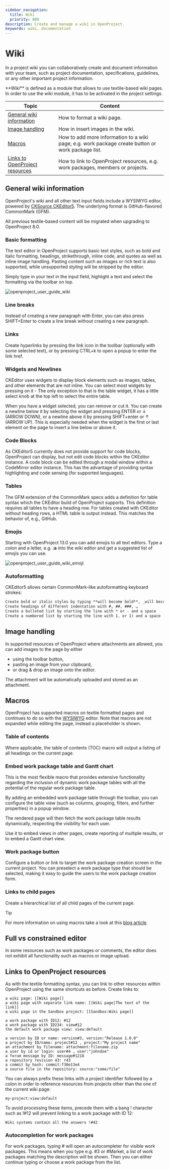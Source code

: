 ```yaml
---
sidebar_navigation:
  title: Wiki
  priority: 800
description: Create and manage a wiki in OpenProject.
keywords: wiki, documentation
---
```


# Wiki

In a project wiki you can collaboratively create and document information with your team, such as project documentation, specifications, guidelines, or any other important project information.

<div class="glossary">
**Wiki** is defined as a module that allows to use textile-based wiki pages. In order to use the wiki module, it has to be activated in the project settings.
</div>

| Topic                                                        | Content                                                      |
| ------------------------------------------------------------ | ------------------------------------------------------------ |
| [General wiki information](#general-wiki-information)        | How to format a wiki page.                                   |
| [Image handling](#image-handling)                            | How in insert images in the wiki.                            |
| [Macros](#macros)                                            | How to add more information to a wiki page, e.g. work package create button or work package list. |
| [Links to OpenProject resources](#links-to-openproject-resources) | How to link to OpenProject resources, e.g. work packages, members or projects. |

## General wiki information

OpenProject's wiki and all other text input fields include a WYSIWYG editor, powered by [CKSource CKEditor5](https://ckeditor.com/ckeditor-5/). The underlying format is GitHub-flavored CommonMark (GFM).

All previous textile-based content will be migrated when upgrading to OpenProject 8.0.

### Basic formatting

The text editor in OpenProject supports basic text styles, such as bold and italic formatting, headings, strikethrough, inline code, and quotes as well as inline image handling. Pasting content such as images or rich text is also supported, while unsupported styling will be stripped by the editor.

Simply type in your text in the input field, highlight a text and select the formatting via the toolbar on top.

![openproject_user_guide_wiki](openproject_user_guide_wiki.png)

### Line breaks

Instead of creating a new paragraph with Enter, you can also press SHIFT+Enter to create a line break without creating a new paragraph.

### Links

Create hyperlinks by pressing the link icon in the toolbar (optionally with some selected text), or by pressing CTRL+k to open a popup to enter the link href.

### Widgets and Newlines

CKEditor uses widgets to display block elements such as images, tables, and other elements that are not inline. You can select most widgets by pressing on it - The only exception to that is the table widget, it has a little select knob at the top left to select the entire table.

When you have a widget selected, you can remove or cut it. You can create a newline below it by selecting the widget and pressing ENTER or ↓ (ARROW DOWN), or a newline above it by pressing SHIFT+enter or ↑ (ARROW UP). This is especially needed when the widget is the first or last element on the page to insert a line below or above it.

### Code Blocks

As CKEditor5 currently does not provide support for code blocks, OpenProject can display, but not edit code blocks within the CKEditor instance. A code block can be edited through a modal window within a CodeMirror editor instance. This has the advantage of providing syntax highlighting and code sensing (for supported languages).

### Tables

The GFM extension of the CommonMark specs adds a definition for table syntax which the CKEditor build of OpenProject supports. This definition requires all tables to have a heading row. For tables created with CKEditor without heading rows, a HTML table is output instead. This matches the behavior of, e.g., GitHub.

### Emojis

Starting with OpenProject 13.0 you can add emojis to all text editors. Type a colon and a letter, e.g. **:a** into the wiki editor and get a suggested list of emojis you can use.

![openproject_user_guide_wiki_emoji](openproject_user_guide_wiki_emoji.png)

### Autoformatting

CKEditor5 allows certain CommonMark-like autoformatting keyboard strokes:

```markdown
Create bold or italic styles by typing **will become bold**, _will become italic_,
Create headings of different indentation with #, ##, ###, …
Create a bulleted list by starting the line with * or - and a space
Create a numbered list by starting the line with 1. or 1) and a space
```

## Image handling

In supported resources of OpenProject where attachments are allowed, you can add images to the page by either

- using the toolbar button,
- pasting an image from your clipboard,
- or drag & drop an image onto the editor.

The attachment will be automatically uploaded and stored as an attachment.

## Macros

OpenProject has supported macros on textile formatted pages and continues to do so with the [WYSIWYG](../wysiwyg) editor. Note that macros are not expanded while editing the page, instead a placeholder is shown.

### Table of contents

Where applicable, the table of contents (TOC) macro will output a listing of all headings on the current page.

### Embed work package table and Gantt chart

This is the most flexible macro that provides extensive functionality regarding the inclusion of dynamic work package tables with all the potential of the regular work package table.

By adding an embedded work package table through the toolbar, you can configure the table view (such as columns, grouping, filters, and further properties) in a popup window.

The rendered page will then fetch the work package table results dynamically, respecting the visibility for each user.

Use it to embed views in other pages, create reporting of multiple results, or to embed a Gantt chart view.

### Work package button

Configure a button or link to target the work package creation screen in the current project. You can preselect a work package type that should be selected, making it easy to guide the users to the work package creation form.

### Links to child pages

Create a hierarchical list of all child pages of the current page.

> [!TIP]
> For more information on using macros take a look at this [blog article](https://www.openproject.org/blog/how-to-use-macros/).

## Full vs constrained editor

In some resources such as work packages or comments, the editor does not exhibit all functionality such as macros or image upload.

## Links to OpenProject resources

As with the textile formatting syntax, you can link to other resources within OpenProject using the same shortcuts as before. Create links to:

```wiki
a wiki page: [[Wiki page]]
a wiki page with separate link name: [[Wiki page|The text of the link]]
a wiki page in the Sandbox project: [[Sandbox:Wiki page]]

a work package with ID12: #12
a work package with ID234: view#12
the default work package view: view:default

a version by ID or name: version#3, version:"Release 1.0.0"
a project by ID/name: project#12 , project:"My project name"
an attachment by filename: attachment:filename.zip
a user by id or login: user#4 , user:"johndoe"
a forum message by ID: message#1218
a repository revision 43: r43
a commit by hash: commit:f30e13e4
a source file in the repository: source:"some/file"
```

You can always prefix these links with a project identifier followed by a colon in order to reference resources from projects other than the one of the current wiki page:

```text
my-project:view:default
```

To avoid processing these items, precede them with a bang ! character such as !#12 will prevent linking to a work package with ID 12:

```text
Wiki systems contain all the answers !#42
```

### Autocompletion for work packages

For work packages, typing # will open an autocompleter for visible work packages. This means when you type e.g. #3 or #Market, a list of work packages matching the description will be shown. Then you can either continue typing or choose a work package from the list.
